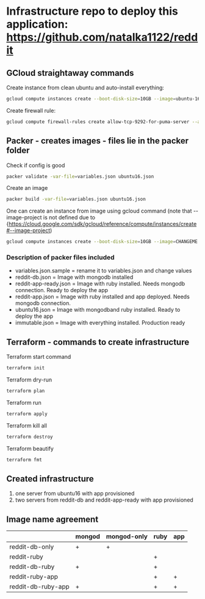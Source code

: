# Infrastructure repo to deploy this application: <https://github.com/natalka1122/reddit>

## GCloud straightaway commands

Create instance from clean ubuntu and auto-install everything:

```bash
gcloud compute instances create --boot-disk-size=10GB --image=ubuntu-1604-xenial-v20170815a --image-project=ubuntu-os-cloud --machine-type=g1-small --tags puma-server --restart-on-failure --zone=europe-west1-b reddit-app --metadata startup-script="curl https://raw.githubusercontent.com/natalka1122/infra/master/config-scripts/main.sh ^| bash"
```

Create firewall rule:

```bash
gcloud compute firewall-rules create allow-tcp-9292-for-puma-server --allow=tcp:9292 --source-ranges=0.0.0.0/0 --direction=ingress --target-tags=puma-server
```

## Packer - creates images - files lie in the packer folder

Check if config is good

```bash
packer validate -var-file=variables.json ubuntu16.json
```

Create an image

```bash
packer build -var-file=variables.json ubuntu16.json
```

One can create an instance from image using gcloud command (note that --image-project is not defined due to {<https://cloud.google.com/sdk/gcloud/reference/compute/instances/create#--image-project>)

```bash
gcloud compute instances create --boot-disk-size=10GB --image=CHANGEME  --machine-type=g1-small --tags puma-server --restart-on-failure --zone=europe-west1-b reddit-base
```

### Description of packer files included

+ variables.json.sample = rename it to variables.json and change values
+ reddit-db.json = Image with mongodb installed
+ reddit-app-ready.json = Image with ruby installed. Needs mongodb connection. Ready to deploy the app
+ reddit-app.json = Image with ruby installed and app deployed. Needs mongodb connection.
+ ubuntu16.json = Image with mongodband ruby installed. Ready to deploy the app
+ immutable.json = Image with everything installed. Production ready

## Terraform - commands to create infrastructure

Terraform start command

```bash
terraform init
```

Terraform dry-run

```bash
terraform plan
```

Terraform run

```bash
terraform apply
```

Terraform kill all

```bash
terraform destroy
```

Terraform beautify

```bash
terraform fmt
```

## Created infrastructure

1) one server from ubuntu16 with app provisioned
2) two servers from reddit-db and reddit-app-ready with app provisioned

## Image name agreement

|  | mongod | mongod-only | ruby | app |
|--------------------|--------|-------------|------|-----|
| reddit-db-only | + | + |  |  |
| reddit-ruby |  |  | + |  |
| reddit-db-ruby | + |  | + |  |
| reddit-ruby-app |  |  | + | + |
| reddit-db-ruby-app | + |  | + | + |
